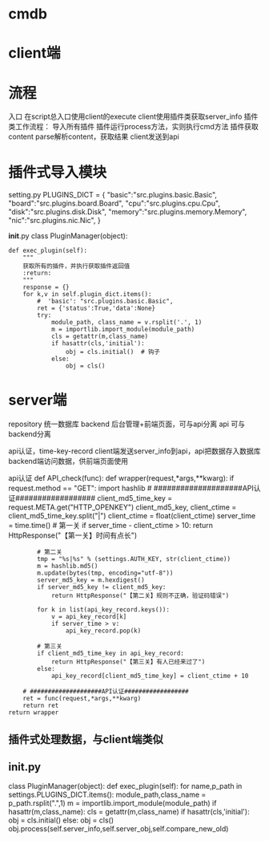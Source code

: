 # cmdb

# client端

# 流程
入口
在script总入口使用client的execute
client使用插件类获取server_info
插件类工作流程：
    导入所有插件
    插件运行process方法，实则执行cmd方法
        插件获取content
        parse解析content，获取结果
client发送到api





# 插件式导入模块
setting.py
PLUGINS_DICT = {
    "basic":"src.plugins.basic.Basic",
    "board":"src.plugins.board.Board",
    "cpu":"src.plugins.cpu.Cpu",
    "disk":"src.plugins.disk.Disk",
    "memory":"src.plugins.memory.Memory",
    "nic":"src.plugins.nic.Nic",
}

__init__.py
class PluginManager(object):

    def exec_plugin(self):
        """
        获取所有的插件，并执行获取插件返回值
        :return:
        """
        response = {}
        for k,v in self.plugin_dict.items():
            #  'basic': "src.plugins.basic.Basic",
            ret = {'status':True,'data':None}
            try:
                module_path, class_name = v.rsplit('.', 1)
                m = importlib.import_module(module_path)
                cls = getattr(m,class_name)
                if hasattr(cls,'initial'):
                    obj = cls.initial()  # 钩子
                else:
                    obj = cls()

		

# server端
repository  统一数据库
backend  后台管理+前端页面，可与api分离
api  可与backend分离


api认证，time-key-record
client端发送server_info到api，api把数据存入数据库
backend端访问数据，供前端页面使用


api认证
def API_check(func):
    def wrapper(request,*args,**kwarg):
        if request.method == "GET":
            import hashlib
            # ####################API认证##################
            client_md5_time_key = request.META.get("HTTP_OPENKEY")
            client_md5_key, client_ctime = client_md5_time_key.split("|")
            client_ctime = float(client_ctime)
            server_time = time.time()
            # 第一关
            if server_time - client_ctime > 10:
                return HttpResponse("【第一关】时间有点长")

            # 第二关
            tmp = "%s|%s" % (settings.AUTH_KEY, str(client_ctime))
            m = hashlib.md5()
            m.update(bytes(tmp, encoding="utf-8"))
            server_md5_key = m.hexdigest()
            if server_md5_key != client_md5_key:
                return HttpResponse("【第二关】规则不正确，验证码错误")

            for k in list(api_key_record.keys()):
                v = api_key_record[k]
                if server_time > v:
                    api_key_record.pop(k)

            # 第三关
            if client_md5_time_key in api_key_record:
                return HttpResponse("【第三关】有人已经来过了")
            else:
                api_key_record[client_md5_time_key] = client_ctime + 10

        # ####################API认证##################
        ret = func(request,*args,**kwarg)
        return ret
    return wrapper



## 插件式处理数据，与client端类似
## __init__.py
class PluginManager(object):
    def exec_plugin(self):
        for name,p_path in settings.PLUGINS_DICT.items():
            module_path,class_name = p_path.rsplit(".",1)
            m = importlib.import_module(module_path)
            if hasattr(m,class_name):
                cls = getattr(m,class_name)
                if hasattr(cls,'initial'):
                    obj = cls.initial()
                else:
                    obj = cls()
                obj.process(self.server_info,self.server_obj,self.compare_new_old)

















